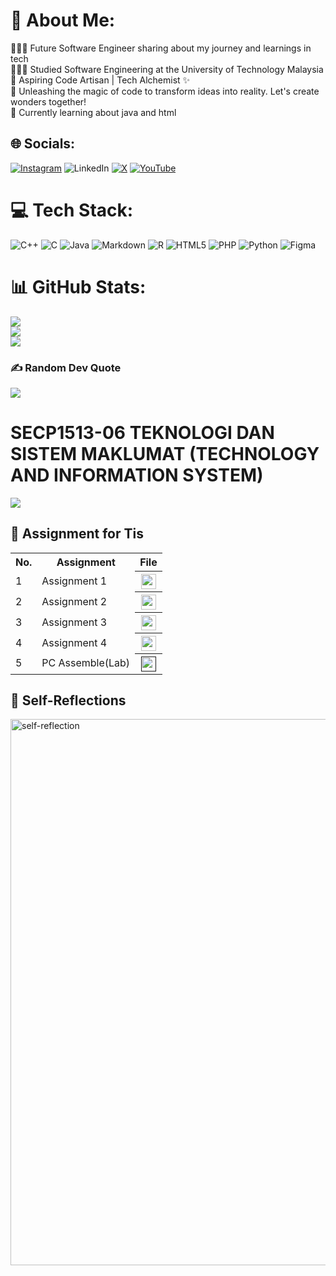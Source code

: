 # 💫 About Me:
👩🏻‍💻 Future Software Engineer sharing about my journey and learnings in tech<br>👩🏻‍🎓 Studied Software Engineering at the University of Technology Malaysia <br>🚀 Aspiring Code Artisan | Tech Alchemist ✨<br>🌈 Unleashing the magic of code to transform ideas into reality. Let's create wonders together!<br>💭 Currently learning about java and html


## 🌐 Socials:
[![Instagram](https://img.shields.io/badge/Instagram-%23E4405F.svg?logo=Instagram&logoColor=white)](https://instagram.com/shubei_99) ![LinkedIn](https://img.shields.io/badge/LinkedIn-%230077B5.svg?logo=linkedin&logoColor=white) [![X](https://img.shields.io/badge/X-black.svg?logo=X&logoColor=white)](https://x.com/02_bei) [![YouTube](https://img.shields.io/badge/YouTube-%23FF0000.svg?logo=YouTube&logoColor=white)](https://youtube.com/@user-zp5oy3rw7t) 

# 💻 Tech Stack:
![C++](https://img.shields.io/badge/c++-%2300599C.svg?style=for-the-badge&logo=c%2B%2B&logoColor=white) ![C](https://img.shields.io/badge/c-%2300599C.svg?style=for-the-badge&logo=c&logoColor=white) ![Java](https://img.shields.io/badge/java-%23ED8B00.svg?style=for-the-badge&logo=openjdk&logoColor=white) ![Markdown](https://img.shields.io/badge/markdown-%23000000.svg?style=for-the-badge&logo=markdown&logoColor=white) ![R](https://img.shields.io/badge/r-%23276DC3.svg?style=for-the-badge&logo=r&logoColor=white) ![HTML5](https://img.shields.io/badge/html5-%23E34F26.svg?style=for-the-badge&logo=html5&logoColor=white) ![PHP](https://img.shields.io/badge/php-%23777BB4.svg?style=for-the-badge&logo=php&logoColor=white) ![Python](https://img.shields.io/badge/python-3670A0?style=for-the-badge&logo=python&logoColor=ffdd54) ![Figma](https://img.shields.io/badge/figma-%23F24E1E.svg?style=for-the-badge&logo=figma&logoColor=white)
# 📊 GitHub Stats:
![](https://github-readme-stats.vercel.app/api?username=lewshubei&theme=synthwave&hide_border=false&include_all_commits=true&count_private=false)<br/>
![](https://github-readme-streak-stats.herokuapp.com/?user=lewshubei&theme=synthwave&hide_border=false)<br/>
![](https://github-readme-stats.vercel.app/api/top-langs/?username=lewshubei&theme=synthwave&hide_border=false&include_all_commits=true&count_private=false&layout=compact)

### ✍️ Random Dev Quote
![](https://quotes-github-readme.vercel.app/api?type=horizontal&theme=radical)


# SECP1513-06 TEKNOLOGI DAN SISTEM MAKLUMAT (TECHNOLOGY AND INFORMATION SYSTEM)
![](https://marvel-b1-cdn.bc0a.com/f00000000100045/www.elmhurst.edu/wp-content/uploads/2018/12/computer-information-systems-vs-information-technology-illustration.jpg)
## **📖 Assignment for Tis**
<table>
  <tr>
    <th>No.</th>
    <th>Assignment</th>
    <th>File</th>
  </tr>
  <tr>
    <td>1</td>
    <td>Assignment 1</td>
    <th><a href="TIS assignment/Assignment 1 (Group 2).pdf" ><img src="https://cdn-icons-png.flaticon.com/512/2246/2246713.png" width="24px" height="24px" ></a></th>
  </tr>
  <tr>
    <td>2</td>
    <td>Assignment 2</td>
    <th><a href="TIS assignment/Assignment2 - Group2.pdf" ><img src="https://cdn-icons-png.flaticon.com/512/2246/2246713.png" width="24px" height="24px" ></a></th>
  </tr>
  <tr>
    <td>3</td>
    <td>Assignment 3</td>
    <th><a href="TIS assignment/Assignment 3 (Group 2) .pdf" ><img src="https://cdn-icons-png.flaticon.com/512/2246/2246713.png" width="24px" height="24px" ></a></th>
  </tr>
  <tr>
    <td>4</td>
    <td>Assignment 4</td>
    <th><a href="TIS assignment/Assignment 4 - Group2 .pdf" ><img src="https://cdn-icons-png.flaticon.com/512/2246/2246713.png" width="24px" height="24px" ></a></th>
  </tr>
  <tr>
    <td>5</td>
    <td>PC Assemble(Lab)</td>
    <th><a href="" ><img src="https://cdn-icons-png.flaticon.com/512/2246/2246713.png" width="24px" height="24px" ></a></th>
  </tr>
</table>


## **🤔 Self-Reflections**
<img width="874" alt="self-reflection" src="https://github.com/lewshubei/lewshubei/assets/148427985/fca5478b-95a9-412f-aeec-e3c176542cf7">




<!-- Proudly created with GPRM ( https://gprm.itsvg.in ) -->
